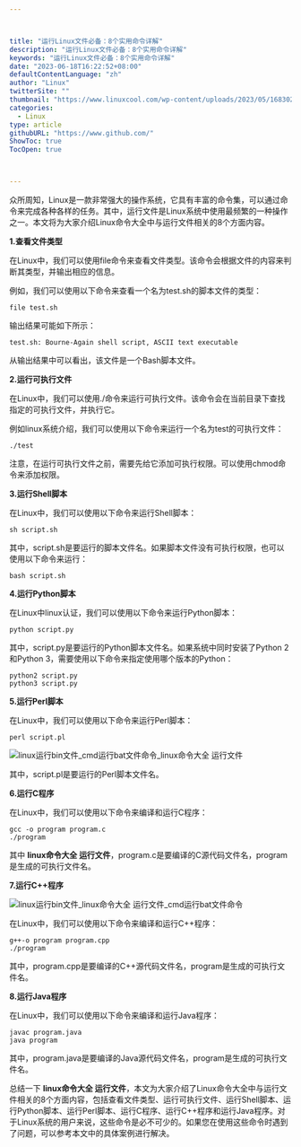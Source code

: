 ```yaml
---



title: "运行Linux文件必备：8个实用命令详解"
description: "运行Linux文件必备：8个实用命令详解"
keywords: "运行Linux文件必备：8个实用命令详解"
date: "2023-06-18T16:22:52+08:00"
defaultContentLanguage: "zh"
author: "Linux"
twitterSite: ""
thumbnail: "https://www.linuxcool.com/wp-content/uploads/2023/05/1683029282793_0.jpg"
categories:
  - Linux
type: article
githubURL: "https://www.github.com/"
ShowToc: true
TocOpen: true



---
```


众所周知，Linux是一款非常强大的操作系统，它具有丰富的命令集，可以通过命令来完成各种各样的任务。其中，运行文件是Linux系统中使用最频繁的一种操作之一。本文将为大家介绍Linux命令大全中与运行文件相关的8个方面内容。

**1.查看文件类型**

在Linux中，我们可以使用file命令来查看文件类型。该命令会根据文件的内容来判断其类型，并输出相应的信息。

例如，我们可以使用以下命令来查看一个名为test.sh的脚本文件的类型：

```
file test.sh
```

输出结果可能如下所示：

```
test.sh: Bourne-Again shell script, ASCII text executable
```

从输出结果中可以看出，该文件是一个Bash脚本文件。

**2.运行可执行文件**

在Linux中，我们可以使用./命令来运行可执行文件。该命令会在当前目录下查找指定的可执行文件，并执行它。

例如linux系统介绍，我们可以使用以下命令来运行一个名为test的可执行文件：

```
./test
```

注意，在运行可执行文件之前，需要先给它添加可执行权限。可以使用chmod命令来添加权限。

**3.运行Shell脚本**

在Linux中，我们可以使用以下命令来运行Shell脚本：

```
sh script.sh
```

其中，script.sh是要运行的脚本文件名。如果脚本文件没有可执行权限，也可以使用以下命令来运行：

```
bash script.sh
```

**4.运行Python脚本**

在Linux中linux认证，我们可以使用以下命令来运行Python脚本：

```
python script.py
```

其中，script.py是要运行的Python脚本文件名。如果系统中同时安装了Python 2和Python 3，需要使用以下命令来指定使用哪个版本的Python：

```
python2 script.py
python3 script.py
```

**5.运行Perl脚本**

在Linux中，我们可以使用以下命令来运行Perl脚本：

```
perl script.pl
```

![linux运行bin文件_cmd运行bat文件命令_linux命令大全 运行文件](https://www.linuxcool.com/wp-content/uploads/2023/05/1683029282793_0.jpg)

其中，script.pl是要运行的Perl脚本文件名。

**6.运行C程序**

在Linux中，我们可以使用以下命令来编译和运行C程序：

```
gcc -o program program.c
./program
```

其中 **linux命令大全 运行文件**，program.c是要编译的C源代码文件名，program是生成的可执行文件名。

**7.运行C++程序**

![linux运行bin文件_linux命令大全 运行文件_cmd运行bat文件命令](https://www.linuxcool.com/wp-content/uploads/2023/05/1683029282793_1.jpg)

在Linux中，我们可以使用以下命令来编译和运行C++程序：

```
g++-o program program.cpp
./program
```

其中，program.cpp是要编译的C++源代码文件名，program是生成的可执行文件名。

**8.运行Java程序**

在Linux中，我们可以使用以下命令来编译和运行Java程序：

```
javac program.java
java program
```

其中，program.java是要编译的Java源代码文件名，program是生成的可执行文件名。

总结一下 **linux命令大全 运行文件**，本文为大家介绍了Linux命令大全中与运行文件相关的8个方面内容，包括查看文件类型、运行可执行文件、运行Shell脚本、运行Python脚本、运行Perl脚本、运行C程序、运行C++程序和运行Java程序。对于Linux系统的用户来说，这些命令是必不可少的。如果您在使用这些命令时遇到了问题，可以参考本文中的具体案例进行解决。